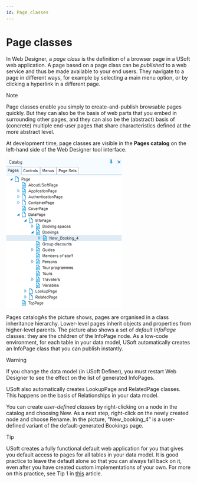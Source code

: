 ```yaml
---
id: Page_classes
---
```


# Page classes

In Web Designer, a *page class* is the definition of a browser page in a USoft web application. A page based on a page class can be *published* to a web service and thus be made available to your end users. They navigate to a page in different ways, for example by selecting a main menu option, or by clicking a hyperlink in a different page.

> [!NOTE]
> Page classes enable you simply to create-and-publish browsable pages quickly. But they can also be the basis of web parts that you embed in surrounding other pages, and they can also be the (abstract) basis of (concrete) multiple end-user pages that share characteristics defined at the more abstract level.

At development time, page classes are visible in the **Pages catalog** on the left-hand side of the Web Designer tool interface.

![](./assets/3928bb25-b855-462a-8460-ad5464fd806e.png)

Pages catalogAs the picture shows, pages are organised in a class inheritance hierarchy. Lower-level pages inherit objects and properties from higher-level parents. The picture also shows a set of *default InfoPage* classes: they are the children of the InfoPage node. As a low-code environment, for each table in your data model, USoft automatically creates an InfoPage class that you can publish instantly.

> [!WARNING]
> If you change the data model (in USoft Definer), you must restart Web Designer to see the effect on the list of generated InfoPages.

USoft also automatically creates LookupPage and RelatedPage classes. This happens on the basis of Relationships in your data model.

You can create *user-defined classes* by right-clicking on a node in the catalog and choosing New. As a next step, right-click on the newly created node and choose Rename. In the picture, "New_booking_4” is a user-defined variant of the default-generated Bookings page.

> [!TIP]
> USoft creates a fully functional default web application for you that gives you default access to pages for all tables in your data model. It is good practice to leave the default alone so that you can always fall back on it, even after you have created custom implementations of your own. For more on this practice, see Tip 1 in [this](/docs/Web%20and%20app%20UIs/Web%20menus/Web%20menus%20Quick%20Start.md) article.